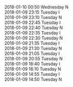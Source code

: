 2018-01-10 00:50 Wednesday  N  
2018-01-09 23:15 Tuesday  I  
2018-01-09 23:10 Tuesday  N  
2018-01-09 22:45 Tuesday  I  
2018-01-09 22:40 Tuesday  N  
2018-01-09 22:35 Tuesday  I  
2018-01-09 22:30 Tuesday  N  
2018-01-09 21:35 Tuesday  I  
2018-01-09 21:30 Tuesday  N  
2018-01-09 21:05 Tuesday  I  
2018-01-09 20:55 Tuesday  N  
2018-01-09 18:40 Tuesday  I  
2018-01-09 18:10 Tuesday  N  
2018-01-09 14:55 Tuesday  I  
2018-01-09 14:50 Tuesday  N  
